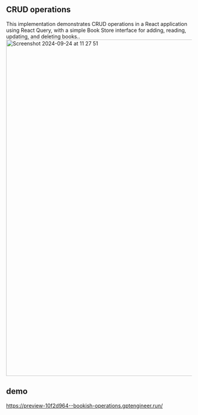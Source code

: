 ## CRUD operations

This implementation demonstrates CRUD operations in a React application using React Query, with a simple Book Store interface for adding, reading, updating, and deleting books..
<img width="913" alt="Screenshot 2024-09-24 at 11 27 51" src="https://github.com/user-attachments/assets/bccc3475-0362-45f4-989c-66372a55501b">

## demo
https://preview-10f2d964--bookish-operations.gptengineer.run/
